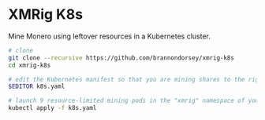 # XMRig K8s

Mine Monero using leftover resources in a Kubernetes cluster.

```bash
# clone
git clone --recursive https://github.com/brannondorsey/xmrig-k8s
cd xmrig-k8s

# edit the Kubernetes manifest so that you are mining shares to the right pool / address.
$EDITOR k8s.yaml

# launch 9 resource-limited mining pods in the "xmrig" namespace of your cluster
kubectl apply -f k8s.yaml
```
